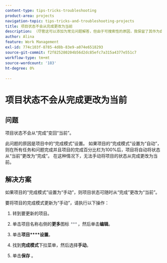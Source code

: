 ```yaml
---
content-type: tips-tricks-troubleshooting
product-area: projects
navigation-topic: tips-tricks-and-troubleshooting-projects
title: 项目状态不会从完成更改为当前
description: （尽管这可以添加为常见问题解答，但由于可搜索性的原因，我保留了其作为自己的文章）
author: Alina
feature: Work Management
exl-id: 774c103f-8785-4d8b-83e9-a074e6518293
source-git-commit: f2f825280204b56d2dc85efc7a315a4377e551c7
workflow-type: tm+mt
source-wordcount: '183'
ht-degree: 0%

---
```


# 项目状态不会从完成更改为当前

<!--
<p data-mc-conditions="QuicksilverOrClassic.Draft mode">(Although this can be added as an FAQ, I have left this as its own article for search-ability reasons)</p>
-->

## 问题

项目状态不会从“完成”变回“当前”。

此问题的原因是项目中的“完成模式”设置。 如果项目的“完成模式”设置为“自动”，则在所有任务和问题完成并且项目的完成百分比栏为100%后，项目将自动将状态从“当前”更改为“完成”。 在这种情况下，无法手动将项目的状态从完成更改为当前。

## 解决方案

如果项目的“完成模式”设置为“手动”，则项目状态可随时从“完成”更改为“当前”。

要将项目的完成模式更新为“手动”，请执行以下操作：

1. 转到要更新的项目。
1. 单击项目名称右侧的&#x200B;**更多**&#x200B;图标![](assets/more-icon.png)，然后单击&#x200B;**编辑**。
1. 单击&#x200B;**项目****设置**。

1. 找到&#x200B;**完成模式**&#x200B;下拉菜单，然后选择&#x200B;**手动**。

1. 单击&#x200B;**保存** 。
